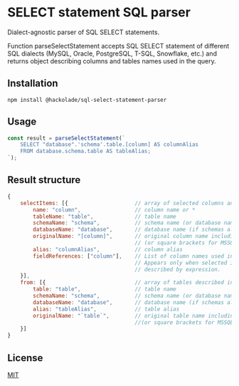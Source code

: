 # SELECT statement SQL parser

Dialect-agnostic parser of SQL SELECT statements.

Function parseSelectStatement accepts SQL SELECT statement of different SQL dialects (MySQL, Oracle, PostgreSQL, T-SQL, Snowflake, etc.) and returns object describing columns and tables names used in the query.

## Installation
```
npm install @hackolade/sql-select-statement-parser
```

## Usage
```javascript
const result = parseSelectStatement(`
    SELECT "database".'schema'.table.[column] AS columnAlias
    FROM database.schema.table AS tableAlias;
`);
```

## Result structure
```javascript
{
    selectItems: [{                     // array of selected columns and expressions
        name: "column",                 // column name or *
        tableName: "table",             // table name
        schemaName: "schema",           // schema name (or database name for some dialects)
        databaseName: "database",       // database name (if schemas also exists in the dialect)
        originalName: "[column]",       // original column name including quotes
                                        // (or square brackets for MSSQL)
        alias: "columnAlias",           // column alias
        fieldReferences: ["column"],    // List of column names used in expression.
                                        // Appears only when selected item is
                                        // described by expression. 
    }],
    from: [{                            // array of tables described in a FROM clause
        table: "table",                 // table name
        schemaName: "schema",           // schema name (or database name for some dialects)
        databaseName: "database",       // database name (if schemas also exists in the dialect)
        alias: "tableAlias",            // table alias
        originalName: "`table`",        // original table name including quotes
                                        //(or square brackets for MSSQL)
    }]
}
```

## License
[MIT](LICENSE)

